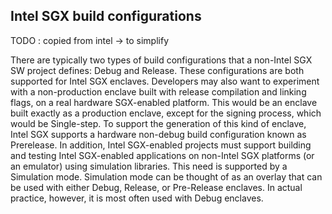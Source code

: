 ## Intel SGX build configurations

TODO : copied from intel -> to simplify

There are typically two types of build configurations that a non-Intel SGX SW project defines:
Debug and Release. These configurations are both supported for Intel SGX enclaves.
Developers may also want to experiment with a non-production enclave built with release
compilation and linking flags, on a real hardware SGX-enabled platform. This would be an
enclave built exactly as a production enclave, except for the signing process, which would be
Single-step. To support the generation of this kind of enclave, Intel SGX supports a hardware
non-debug build configuration known as Prerelease.
In addition, Intel SGX-enabled projects must support building and testing Intel SGX-enabled
applications on non-Intel SGX platforms (or an emulator) using simulation libraries. This need is
supported by a Simulation mode. Simulation mode can be thought of as an overlay that can be
used with either Debug, Release, or Pre-Release enclaves. In actual practice, however, it is most
often used with Debug enclaves.
